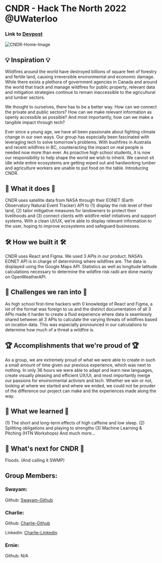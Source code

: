 # CNDR - Hack The North 2022 @UWaterloo

### Link to [Devpost](https://devpost.com/software/cindr)
![CNDR-Home-Image](https://user-images.githubusercontent.com/78674944/202960616-b1135f23-85e4-406a-880b-1c4fd8d9c01b.png)

## 💡 Inspiration 💡
Wildfires around the world have destroyed billions of square feet of forestry and fertile land, causing irreversible environmental and economic damage. While there exists a plethora of government agencies in Canada and around the world that track and manage wildfires for public property, relevant data and mitigation strategies continue to remain inaccessible to the agricultural and lumber sectors.

We thought to ourselves, there has to be a better way. How can we connect the private and public sectors? How can we make relevant information as openly accessible as possible? And most importantly, how can we make a tangible impact through tech?

Ever since a young age, we have all been passionate about fighting climate change in our own ways. Our group has especially been fascinated with leveraging tech to solve tomorrow’s problems. With bushfires in Australia and recent wildfires in BC, counteracting the impact on real people is needed now more than ever. As proactive high school students, it is now our responsibility to help shape the world we wish to inherit. We cannot sit idle while entire ecosystems are getting wiped out and hardworking lumber and agriculture workers are unable to put food on the table. Introducing CNDR.

## 🦾 What it does 🦾
CNDR uses satellite data from NASA through their EONET (Earth Observatory Natural Event Tracker) API to 
(1) display the risk level of their land, 
(2) tailor mitigative measures for landowners to protect their livelihoods and 
(3) connect clients with wildfire relief initiatives and support systems. With a clean UI/UX, we’re able to display relevant information to the user, hoping to improve ecosystems and safeguard businesses.

## 🛠 How we built it 🛠
CNDR uses React and Figma. We used 3 APIs in our product. NASA’s EONET API is in charge of determining where wildfires are. The data is displayed using the Google Maps API. Statistics as well as longitude latitude calculations necessary to determine the wildfire risk radii are done mainly on OpenWeatherAPI.

## 🚧 Challenges we ran into 🚧
As high school first-time hackers with 0 knowledge of React and Figma, a lot of the format was foreign to us and the distinct documentation of all 3 APIs made it harder to create a fluid experience where data is seamlessly shared between all 3 APIs to calculate the varying threats of wildfires based on location data. This was especially pronounced in our calculations to determine how much of a threat a wildfire is.

## 🏆 Accomplishments that we're proud of 🏆
As a group, we are extremely proud of what we were able to create in such a small amount of time given our previous experience, which was next to nothing. In only 36 hours we were able to adapt and learn new languages, create visually pleasing and efficient UX/UI, and most importantly merge our passions for environmental activism and tech. Whether we win or not, looking at where we started and where we ended, we could not be prouder of the difference our project can make and the experiences made along the way.

## 🧠 What we learned 🧠
(1) The short and long-term effects of high caffeine and low sleep. 
(2) Splitting obligations and playing to strengths 
(3) Machine Learning & Pitching (HTN Workshops) And much more…

## 🚀 What's next for CNDR 🚀
Floods. (And calling it SWMP)




## Group Members:

### Swayam:
Github: 
[Swayam-Github](https://github.com/swayamparekh)

### Charlie:
Github: 
[Charlie-Github](https://github.com/C-MartinezWaterloo)

Linkedin:
[Charlie-Linkedin](https://www.linkedin.com/in/charlie-martinez-bba099236/)

### Ernie: 
Github: N/A
